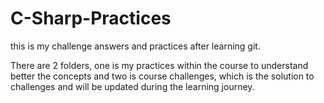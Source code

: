 # C-Sharp-Practices

 this is my challenge answers and practices after learning git.


There are 2 folders, one is my practices within the course to understand better the concepts and two is course challenges, which is the solution to challenges and will be updated during the learning journey.
